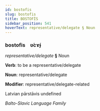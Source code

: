 ```yaml
---
id: bostofis
slug: bostofis
title: BOSTOFİS
sidebar_position: 541
hoverText: representative/delegate § Noun
---
```


### bostofis&emsp;<span kind="abugida">ʋ́cɤ́ɟ</span>

*representative/delegate* **§** Noun

**Verb**: to be a representative/delegate

**Noun**: representative/delegate

**Modifier**: representative/delegate-related

Latvian pārstāvis undefined

*Balto-Slavic Language Family*